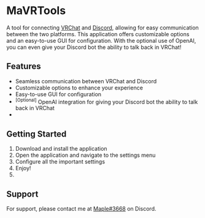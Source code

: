 # MaVRTools
A tool for connecting [VRChat](https://vrchat.com/ "VRChat") and [Discord](https://discord.com/ "Discord"), allowing for easy communication between the two platforms. This application offers customizable options and an easy-to-use GUI for configuration. With the optional use of OpenAI, you can even give your Discord bot the ability to talk back in VRChat!

## Features
+ Seamless communication between VRChat and Discord
+ Customizable options to enhance your experience
+ Easy-to-use GUI for configuration
+ <sup>[Optional]</sup> OpenAI integration for giving your Discord bot the ability to talk back in VRChat
+ 
## Getting Started
1. Download and install the application
2. Open the application and navigate to the settings menu
3. Configure all the important settings
4. Enjoy!
5. 
## Support
For support, please contact me at [Maple#3668](https://discord.com/users/223644807761887233 "Maple#3668") on Discord.
